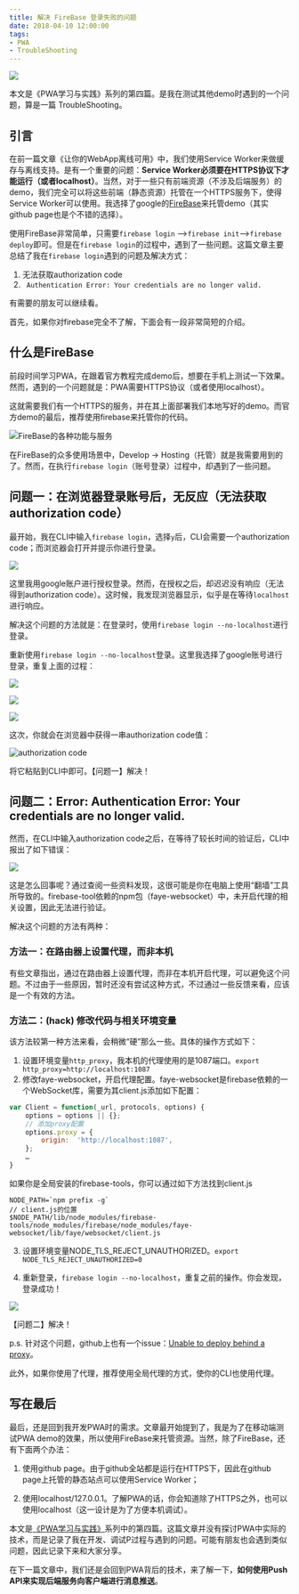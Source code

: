 ```yaml
---
title: 解决 FireBase 登录失败的问题
date: 2018-04-10 12:00:00
tags:
- PWA
- TroubleShooting
---
```


![](/img/firebase.jpg)

本文是《PWA学习与实践》系列的第四篇。是我在测试其他demo时遇到的一个问题，算是一篇 TroubleShooting。

<!-- more -->

## 引言
在前一篇文章《让你的WebApp离线可用》中，我们使用Service Worker来做缓存与离线支持。是有一个重要的问题：**Service Worker必须要在HTTPS协议下才能运行（或者localhost）**。当然，对于一些只有前端资源（不涉及后端服务）的demo，我们完全可以将这些前端（静态资源）托管在一个HTTPS服务下，使得Service Worker可以使用。我选择了google的[FireBase](https://firebase.google.com/)来托管demo（其实github page也是个不错的选择）。

使用FireBase非常简单，只需要`firebase login` -->`firebase init`-->`firebase deploy`即可。但是在`firebase login`的过程中，遇到了一些问题。这篇文章主要总结了我在`firebase login`遇到的问题及解决方式：
1. 无法获取authorization code
2. ` Authentication Error: Your credentials are no longer valid.`

有需要的朋友可以继续看。

首先，如果你对firebase完全不了解，下面会有一段非常简短的介绍。

## 什么是FireBase
前段时间学习PWA，在跟着官方教程完成demo后，想要在手机上测试一下效果。然而，遇到的一个问题就是：PWA需要HTTPS协议（或者使用localhost）。

这就需要我们有一个HTTPS的服务，并在其上面部署我们本地写好的demo。而官方demo的最后，推荐使用firebase来托管你的代码。

![FireBase的各种功能与服务](/img/162afdd08f75977a.png)

在FireBase的众多使用场景中，Develop -> Hosting（托管）就是我需要用到的了。然而，在执行`firebase login`（账号登录）过程中，却遇到了一些问题。

## 问题一：在浏览器登录账号后，无反应（无法获取authorization code）
最开始，我在CLI中输入`firebase login`，选择`y`后，CLI会需要一个authorization code；而浏览器会打开并提示你进行登录。

![](/img/162afdd08f8a3d0a.png)

这里我用google账户进行授权登录。然而，在授权之后，却迟迟没有响应（无法得到authorization code）。这时候，我发现浏览器显示，似乎是在等待`localhost`进行响应。

解决这个问题的方法就是：在登录时，使用`firebase login --no-localhost`进行登录。

重新使用`firebase login --no-localhost`登录。这里我选择了google账号进行登录，重复上面的过程：

![](/img/162afdd08f8a3d0a.png)

![](/img/162afdd08f994938.png)

![](/img/162afdd08f6cd205.png)

这次，你就会在浏览器中获得一串authorization code值：

![authorization code](/img/162afdd08f8759e8.png)

将它粘贴到CLI中即可。【问题一】解决！

## 问题二：Error: Authentication Error: Your credentials are no longer valid.
然而，在CLI中输入authorization code之后，在等待了较长时间的验证后，CLI中报出了如下错误：

![](/img/162afdd08f96d4ed.png)

这是怎么回事呢？通过查阅一些资料发现，这很可能是你在电脑上使用“翻墙”工具所导致的。firebase-tool依赖的npm包（faye-websocket）中，未开启代理的相关设置，因此无法进行验证。

解决这个问题的方法有两种：
### 方法一：在路由器上设置代理，而非本机
有些文章指出，通过在路由器上设置代理，而非在本机开启代理，可以避免这个问题。不过由于一些原因，暂时还没有尝试这种方式，不过通过一些反馈来看，应该是一个有效的方法。

### 方法二：(hack) 修改代码与相关环境变量
该方法较第一种方法来看，会稍微“硬”那么一些。具体的操作方式如下：

1. 设置环境变量`http_proxy`，我本机的代理使用的是1087端口。`export http_proxy=http://localhost:1087` 
1. 修改faye-websocket，开启代理配置。faye-websocket是firebase依赖的一个WebSocket库，需要为其client.js添加如下配置：
```javascript
var Client = function(_url, protocols, options) {
    options = options || {};
    // 添加proxy配置
    options.proxy = {
        origin:  'http://localhost:1087',
    };
    …
}
```
如果你是全局安装的firebase-tools，你可以通过如下方法找到client.js
```
NODE_PATH=`npm prefix -g`
// client.js的位置
$NODE_PATH/lib/node_modules/firebase-tools/node_modules/firebase/node_modules/faye-websocket/lib/faye/websocket/client.js
```
3. 设置环境变量NODE_TLS_REJECT_UNAUTHORIZED。`export NODE_TLS_REJECT_UNAUTHORIZED=0`

4. 重新登录，`firebase login --no-localhost`，重复之前的操作。你会发现，登录成功！

![](/img/162afdd0b8f77b15.png)

【问题二】解决！

p.s. 针对这个问题，github上也有一个issue：[Unable to deploy behind a proxy](https://github.com/firebase/firebase-tools/issues/155)。

此外，如果你使用了代理，推荐使用全局代理的方式，使你的CLI也使用代理。

## 写在最后
最后，还是回到我开发PWA时的需求。文章最开始提到了，我是为了在移动端测试PWA demo的效果，所以使用FireBase来托管资源。当然，除了FireBase，还有下面两个办法：

1. 使用github page。由于github全站都是运行在HTTPS下，因此在github page上托管的静态站点可以使用Service Worker；

2. 使用localhost/127.0.0.1。了解PWA的话，你会知道除了HTTPS之外，也可以使用localhost（这一设计是为了方便本机调试）。

本文是[《PWA学习与实践》](https://juejin.im/user/59ad5377518825244d206d2d/posts)系列中的第四篇。这篇文章并没有探讨PWA中实际的技术，而是记录了我在开发、调试P过程与遇到的问题。可能有朋友也会遇到类似问题，因此记录下来和大家分享。

在下一篇文章中，我们还是会回到PWA背后的技术，来了解一下，**如何使用Push API来实现后端服务向客户端进行消息推送**。

